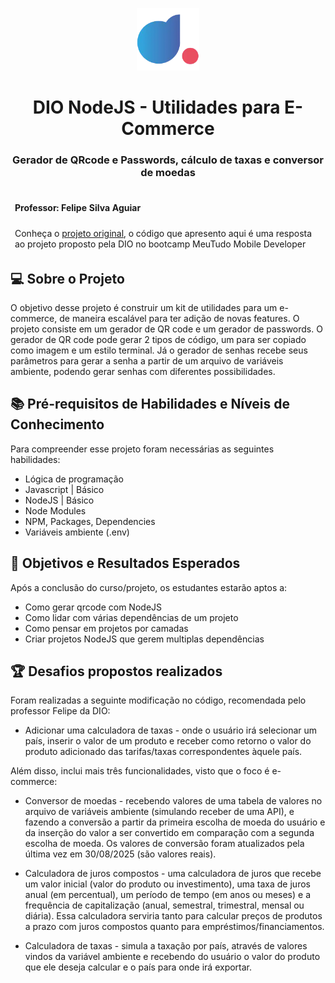 <!--START_SECTION:header-->
<div align="center">
  <p align="center">
    <img 
      alt="DIO Education" 
      src="https://raw.githubusercontent.com/digitalinnovationone/template-github-trilha/main/.github/assets/logo.webp" 
      width="100px" 
    />
    <h1>DIO NodeJS - Utilidades para E-Commerce</h1>
    <h3>Gerador de QRcode e Passwords, cálculo de taxas e conversor de moedas 
  </p>
</div>
<!--END_SECTION:header-->

<!--  -->
<table align="center">
<thead>
  <tr>
    <td>
        <p align="center"> <h4> Professor: Felipe Silva Aguiar</h4></p>
    </td>
      </tr>
       <tr>
    <td>
Conheça o <a href = "https://github.com/digitalinnovationone/formacao-nodejs/tree/main/projeto-qrcode">projeto original</a>, o código que apresento aqui é uma resposta ao projeto proposto pela DIO no bootcamp MeuTudo Mobile Developer<br>
 </td>
      </tr>
</thead>
</table>
<!--  -->


## 💻 Sobre o Projeto

O objetivo desse projeto é construir um kit de utilidades para um e-commerce, de maneira escalável para ter adição de novas features.
O projeto consiste em um gerador de QR code e um gerador de passwords. 
O gerador de QR code pode gerar 2 tipos de código, um para ser copiado como imagem e um estilo terminal. 
Já o gerador de senhas recebe seus parâmetros para gerar a senha a partir de um arquivo de variáveis ambiente, podendo gerar senhas com diferentes possibilidades.

## 📚 Pré-requisitos de Habilidades e Níveis de Conhecimento

Para compreender esse projeto foram necessárias as seguintes habilidades:

- Lógica de programação
- Javascript | Básico
- NodeJS | Básico
- Node Modules
- NPM, Packages, Dependencies
- Variáveis ambiente (.env)

## 🎯 Objetivos e Resultados Esperados

Após a conclusão do curso/projeto, os estudantes estarão aptos a:

- Como gerar qrcode com NodeJS
- Como lidar com várias dependências de um projeto
- Como pensar em projetos por camadas
- Criar projetos NodeJS que gerem multiplas dependências

<!--START_SECTION:footer-->

## 🏆 Desafios propostos realizados

Foram realizadas a seguinte modificação no código, recomendada pelo professor Felipe da DIO: 
- Adicionar uma calculadora de taxas - onde o usuário irá selecionar um país, inserir o valor de um produto e receber como retorno o valor do produto adicionado das tarifas/taxas correspondentes àquele país.

Além disso, inclui mais três funcionalidades, visto que o foco é e-commerce:
- Conversor de moedas - recebendo valores de uma tabela de valores no arquivo de variáveis ambiente (simulando receber de uma API), e fazendo a conversão a partir da primeira escolha de moeda do usuário e da inserção do valor a ser convertido em comparação com a segunda escolha de moeda. Os valores de conversão foram atualizados pela última vez em 30/08/2025 (são valores reais).

- Calculadora de juros compostos - uma calculadora de juros que recebe um valor inicial (valor do produto ou investimento), uma taxa de juros anual (em percentual), um período de tempo (em anos ou meses) e a frequência de capitalização (anual, semestral, trimestral, mensal ou diária). Essa calculadora serviria tanto para calcular preços de produtos a prazo com juros compostos quanto para empréstimos/financiamentos.

- Calculadora de taxas - simula a taxação por país, através de valores vindos da variável ambiente e recebendo do usuário o valor do produto que ele deseja calcular e o país para onde irá exportar.
